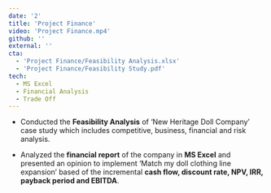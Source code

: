 ```yaml
---
date: '2'
title: 'Project Finance'
video: 'Project Finance.mp4'
github: ''
external: ''
cta:
  - 'Project Finance/Feasibility Analysis.xlsx'
  - 'Project Finance/Feasibility Study.pdf'
tech:
  - MS Excel
  - Financial Analysis
  - Trade Off
---
```


- Conducted the **Feasibility Analysis** of ‘New Heritage Doll Company’ case study which includes competitive, business, financial and risk analysis.

- Analyzed the **financial report** of the company in **MS Excel** and presented an opinion to implement ‘Match my doll clothing line expansion’ based of the incremental **cash flow, discount rate, NPV, IRR, payback period and EBITDA**.
